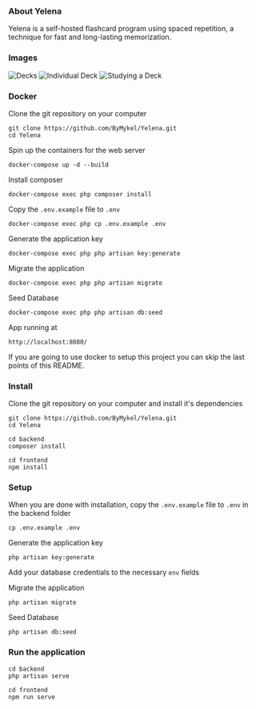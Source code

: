 ### About Yelena

Yelena is a self-hosted flashcard program using spaced repetition, a technique for fast and long-lasting memorization.

### Images

![Decks](https://i.imgur.com/1bcMami.jpg)
![Individual Deck](https://i.imgur.com/ZUvcIqg.jpg)
![Studying a Deck](https://i.imgur.com/BbK14HL.jpg)

### Docker

Clone the git repository on your computer

```
git clone https://github.com/ByMykel/Yelena.git
cd Yelena
```

Spin up the containers for the web server

```
docker-compose up -d --build
```

Install composer

```
docker-compose exec php composer install
```

Copy the `.env.example` file to `.env`

```
docker-compose exec php cp .env.example .env
```

Generate the application key

```
docker-compose exec php php artisan key:generate
```

Migrate the application

```
docker-compose exec php php artisan migrate
```

Seed Database

```
docker-compose exec php php artisan db:seed
```

App running at

```
http://localhost:8080/
```

If you are going to use docker to setup this project you can skip the last points of this README.

### Install

Clone the git repository on your computer and install it's dependencies

```
git clone https://github.com/ByMykel/Yelena.git
cd Yelena
```

```
cd backend
composer install
```

```
cd frontend
npm install
```

### Setup

When you are done with installation, copy the `.env.example` file to `.env` in the backend folder

```
cp .env.example .env
```

Generate the application key

```
php artisan key:generate
```

Add your database credentials to the necessary `env` fields

Migrate the application

```
php artisan migrate
```

Seed Database

```
php artisan db:seed
```

### Run the application

```
cd backend
php artisan serve
```

```
cd frontend
npm run serve
```